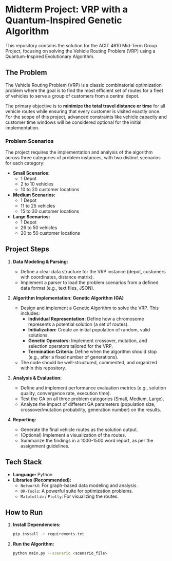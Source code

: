 # Midterm Project: VRP with a Quantum-Inspired Genetic Algorithm

This repository contains the solution for the ACIT 4610 Mid-Term Group Project, focusing on solving the Vehicle Routing Problem (VRP) using a Quantum-Inspired Evolutionary Algorithm.

## The Problem

The Vehicle Routing Problem (VRP) is a classic combinatorial optimization problem where the goal is to find the most efficient set of routes for a fleet of vehicles to serve a group of customers from a central depot.

The primary objective is to **minimize the total travel distance or time** for all vehicle routes while ensuring that every customer is visited exactly once. For the scope of this project, advanced constraints like vehicle capacity and customer time windows will be considered optional for the initial implementation.

### Problem Scenarios

The project requires the implementation and analysis of the algorithm across three categories of problem instances, with two distinct scenarios for each category:

*   **Small Scenarios:**
    *   1 Depot
    *   2 to 10 vehicles
    *   10 to 20 customer locations
*   **Medium Scenarios:**
    *   1 Depot
    *   11 to 25 vehicles
    *   15 to 30 customer locations
*   **Large Scenarios:**
    *   1 Depot
    *   26 to 50 vehicles
    *   20 to 50 customer locations

## Project Steps

1.  **Data Modeling & Parsing:**
    *   Define a clear data structure for the VRP instance (depot, customers with coordinates, distance matrix).
    *   Implement a parser to load the problem scenarios from a defined data format (e.g., text files, JSON).

2.  **Algorithm Implementation: Genetic Algorithm (GA)**
    *   Design and implement a Genetic Algorithm to solve the VRP. This includes:
        *   **Individual Representation:** Define how a chromosome represents a potential solution (a set of routes).
        *   **Initialization:** Create an initial population of random, valid solutions.
        *   **Genetic Operators:** Implement crossover, mutation, and selection operators tailored for the VRP.
        *   **Termination Criteria:** Define when the algorithm should stop (e.g., after a fixed number of generations).
    *   The code should be well-structured, commented, and organized within this repository.

3.  **Analysis & Evaluation:**
    *   Define and implement performance evaluation metrics (e.g., solution quality, convergence rate, execution time).
    *   Test the GA on all three problem categories (Small, Medium, Large).
    *   Analyze the impact of different GA parameters (population size, crossover/mutation probability, generation number) on the results.

4.  **Reporting:**
    *   Generate the final vehicle routes as the solution output.
    *   (Optional) Implement a visualization of the routes.
    *   Summarize the findings in a 1000-1500 word report, as per the assignment guidelines.

## Tech Stack

*   **Language:** Python
*   **Libraries (Recommended):**
    *   `NetworkX`: For graph-based data modeling and analysis.
    *   `OR-Tools`: A powerful suite for optimization problems.
    *   `Matplotlib` / `Plotly`: For visualizing the routes.

## How to Run

1.  **Install Dependencies:**
    ```bash
    pip install -r requirements.txt
    ```
2.  **Run the Algorithm:**
    ```bash
    python main.py --scenario <scenario_file>
    ```
